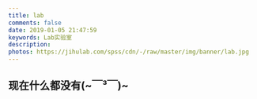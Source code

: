 ```yaml
---
title: lab
comments: false
date: 2019-01-05 21:47:59
keywords: Lab实验室
description: 
photos: https://jihulab.com/spss/cdn/-/raw/master/img/banner/lab.jpg
---
```


## 现在什么都没有(~￣³￣)~
